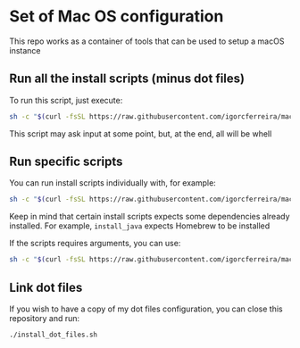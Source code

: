 # Set of Mac OS configuration

This repo works as a container of tools that can be used to setup a macOS instance

## Run all the install scripts (minus dot files)

To run this script, just execute:

```sh
sh -c "$(curl -fsSL https://raw.githubusercontent.com/igorcferreira/macOSConfig/master/install.sh)"
```

This script may ask input at some point, but, at the end, all will be whell

## Run specific scripts

You can run install scripts individually with, for example:

```sh
sh -c "$(curl -fsSL https://raw.githubusercontent.com/igorcferreira/macOSConfig/master/install_homebrew.sh)"
```

Keep in mind that certain install scripts expects some dependencies already installed. For example, `install_java` expects Homebrew to be installed

If the scripts requires arguments, you can use:

```sh
sh -c "$(curl -fsSL https://raw.githubusercontent.com/igorcferreira/macOSConfig/master/configure_git.sh)" configure_git --global --name 'Some User' --email 'user@domain.com' --gpg_key '12345GBH' --kaleidoscope
```

## Link dot files

If you wish to have a copy of my dot files configuration, you can close this repository and run:

```sh
./install_dot_files.sh
```